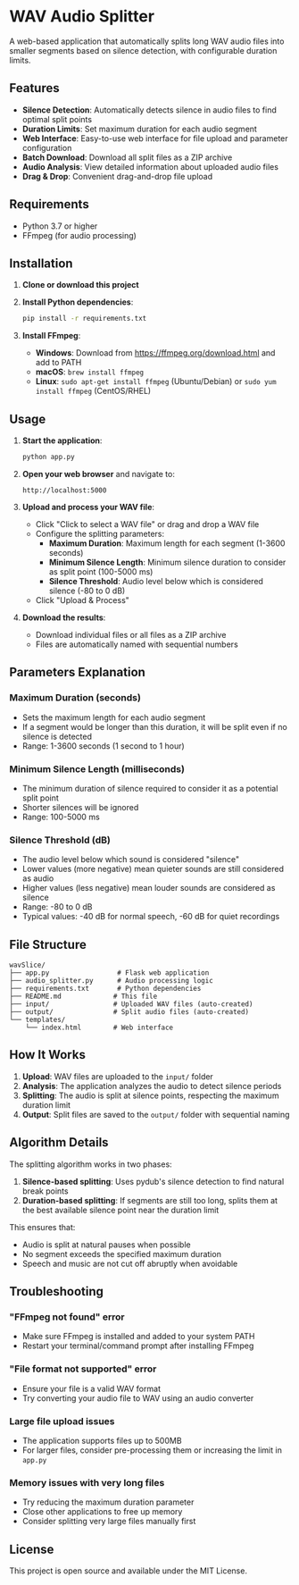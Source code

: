 # WAV Audio Splitter

A web-based application that automatically splits long WAV audio files into smaller segments based on silence detection, with configurable duration limits.

## Features

- **Silence Detection**: Automatically detects silence in audio files to find optimal split points
- **Duration Limits**: Set maximum duration for each audio segment
- **Web Interface**: Easy-to-use web interface for file upload and parameter configuration
- **Batch Download**: Download all split files as a ZIP archive
- **Audio Analysis**: View detailed information about uploaded audio files
- **Drag & Drop**: Convenient drag-and-drop file upload

## Requirements

- Python 3.7 or higher
- FFmpeg (for audio processing)

## Installation

1. **Clone or download this project**

2. **Install Python dependencies**:
   ```bash
   pip install -r requirements.txt
   ```

3. **Install FFmpeg**:
   - **Windows**: Download from https://ffmpeg.org/download.html and add to PATH
   - **macOS**: `brew install ffmpeg`
   - **Linux**: `sudo apt-get install ffmpeg` (Ubuntu/Debian) or `sudo yum install ffmpeg` (CentOS/RHEL)

## Usage

1. **Start the application**:
   ```bash
   python app.py
   ```

2. **Open your web browser** and navigate to:
   ```
   http://localhost:5000
   ```

3. **Upload and process your WAV file**:
   - Click "Click to select a WAV file" or drag and drop a WAV file
   - Configure the splitting parameters:
     - **Maximum Duration**: Maximum length for each segment (1-3600 seconds)
     - **Minimum Silence Length**: Minimum silence duration to consider as split point (100-5000 ms)
     - **Silence Threshold**: Audio level below which is considered silence (-80 to 0 dB)
   - Click "Upload & Process"

4. **Download the results**:
   - Download individual files or all files as a ZIP archive
   - Files are automatically named with sequential numbers

## Parameters Explanation

### Maximum Duration (seconds)
- Sets the maximum length for each audio segment
- If a segment would be longer than this duration, it will be split even if no silence is detected
- Range: 1-3600 seconds (1 second to 1 hour)

### Minimum Silence Length (milliseconds)
- The minimum duration of silence required to consider it as a potential split point
- Shorter silences will be ignored
- Range: 100-5000 ms

### Silence Threshold (dB)
- The audio level below which sound is considered "silence"
- Lower values (more negative) mean quieter sounds are still considered as audio
- Higher values (less negative) mean louder sounds are considered as silence
- Range: -80 to 0 dB
- Typical values: -40 dB for normal speech, -60 dB for quiet recordings

## File Structure

```
wavSlice/
├── app.py                 # Flask web application
├── audio_splitter.py      # Audio processing logic
├── requirements.txt       # Python dependencies
├── README.md             # This file
├── input/                # Uploaded WAV files (auto-created)
├── output/               # Split audio files (auto-created)
└── templates/
    └── index.html        # Web interface
```

## How It Works

1. **Upload**: WAV files are uploaded to the `input/` folder
2. **Analysis**: The application analyzes the audio to detect silence periods
3. **Splitting**: The audio is split at silence points, respecting the maximum duration limit
4. **Output**: Split files are saved to the `output/` folder with sequential naming

## Algorithm Details

The splitting algorithm works in two phases:

1. **Silence-based splitting**: Uses pydub's silence detection to find natural break points
2. **Duration-based splitting**: If segments are still too long, splits them at the best available silence point near the duration limit

This ensures that:
- Audio is split at natural pauses when possible
- No segment exceeds the specified maximum duration
- Speech and music are not cut off abruptly when avoidable

## Troubleshooting

### "FFmpeg not found" error
- Make sure FFmpeg is installed and added to your system PATH
- Restart your terminal/command prompt after installing FFmpeg

### "File format not supported" error
- Ensure your file is a valid WAV format
- Try converting your audio file to WAV using an audio converter

### Large file upload issues
- The application supports files up to 500MB
- For larger files, consider pre-processing them or increasing the limit in `app.py`

### Memory issues with very long files
- Try reducing the maximum duration parameter
- Close other applications to free up memory
- Consider splitting very large files manually first

## License

This project is open source and available under the MIT License.